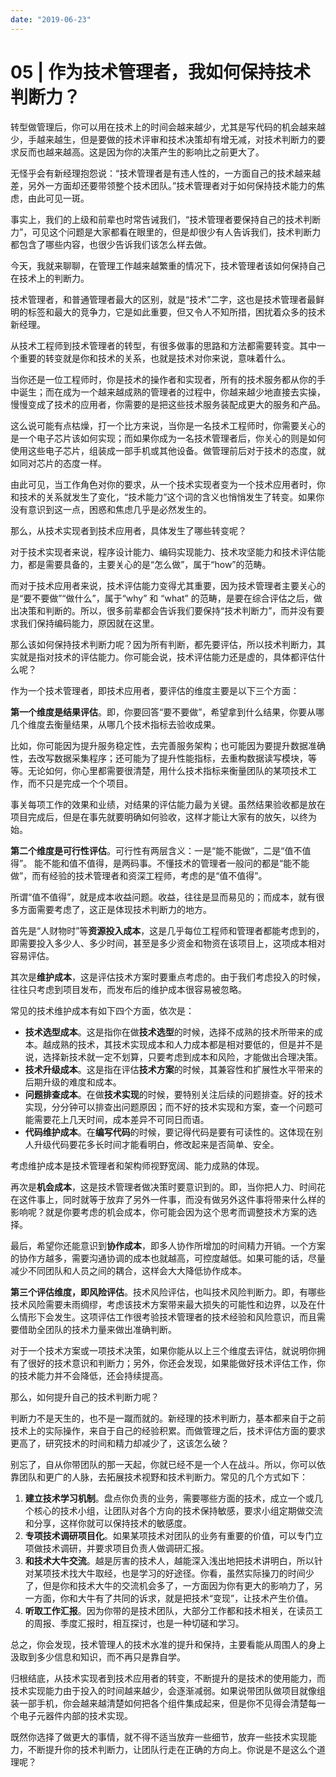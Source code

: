 ```yaml
---
date: "2019-06-23"
---  
```

      
# 05 | 作为技术管理者，我如何保持技术判断力？
转型做管理后，你可以用在技术上的时间会越来越少，尤其是写代码的机会越来越少，手越来越生，但是要做的技术评审和技术决策却有增无减，对技术判断力的要求反而也越来越高。这是因为你的决策产生的影响比之前更大了。

无怪乎会有新经理抱怨说：“技术管理者是有违人性的，一方面自己的技术越来越差，另外一方面却还要带领整个技术团队。”技术管理者对于如何保持技术能力的焦虑，由此可见一斑。

事实上，我们的上级和前辈也时常告诫我们，“技术管理者要保持自己的技术判断力”，可见这个问题是大家都看在眼里的，但是却很少有人告诉我们，技术判断力都包含了哪些内容，也很少告诉我们该怎么样去做。

今天，我就来聊聊，在管理工作越来越繁重的情况下，技术管理者该如何保持自己在技术上的判断力。

技术管理者，和普通管理者最大的区别，就是“技术”二字，这也是技术管理者最鲜明的标签和最大的竞争力，它是如此重要，但又令人不知所措，困扰着众多的技术新经理。

从技术工程师到技术管理者的转型，有很多做事的思路和方法都需要转变。其中一个重要的转变就是你和技术的关系，也就是技术对你来说，意味着什么。

当你还是一位工程师时，你是技术的操作者和实现者，所有的技术服务都从你的手中诞生；而在成为一个越来越成熟的管理者的过程中，你越来越少地直接去实操，慢慢变成了技术的应用者，你需要的是把这些技术服务装配成更大的服务和产品。

<!-- [[[read_end]]] -->

这么说可能有点枯燥，打一个比方来说，当你是一名技术工程师时，你需要关心的是一个电子芯片该如何实现；而如果你成为一名技术管理者后，你关心的则是如何使用这些电子芯片，组装成一部手机或其他设备。做管理前后对于技术的态度，就如同对芯片的态度一样。

由此可见，当工作角色对你的要求，从一个技术实现者变为一个技术应用者时，你和技术的关系就发生了变化，“技术能力”这个词的含义也悄悄发生了转变。如果你没有意识到这一点，困惑和焦虑几乎是必然发生的。

那么，从技术实现者到技术应用者，具体发生了哪些转变呢？

对于技术实现者来说，程序设计能力、编码实现能力、技术攻坚能力和技术评估能力，都是需要具备的，主要关心的是“怎么做”，属于“how”的范畴。

而对于技术应用者来说，技术评估能力变得尤其重要，因为技术管理者主要关心的是“要不要做”“做什么”，属于“why” 和 “what” 的范畴，是要在综合评估之后，做出决策和判断的。所以，很多前辈都会告诉我们要保持“技术判断力”，而并没有要求我们保持编码能力，原因就在这里。

那么该如何保持技术判断力呢？因为所有判断，都先要评估，所以技术判断力，其实就是指对技术的评估能力。你可能会说，技术评估能力还是虚的，具体都评估什么呢？

作为一个技术管理者，即技术应用者，要评估的维度主要是以下三个方面：

**第一个维度是结果评估**。即，你要回答“要不要做”，希望拿到什么结果，你要从哪几个维度去衡量结果，从哪几个技术指标去验收成果。

比如，你可能因为提升服务稳定性，去完善服务架构；也可能因为要提升数据准确性，去改写数据采集程序；还可能为了提升性能指标，去重构数据读写模块，等等。无论如何，你心里都需要很清楚，用什么技术指标来衡量团队的某项技术工作，而不只是完成一个个项目。

事关每项工作的效果和业绩，对结果的评估能力最为关键。虽然结果验收都是放在项目完成后，但是在事先就要明确如何验收，这样才能让大家有的放矢，以终为始。

**第二个维度是可行性评估**。可行性有两层含义：一是“能不能做”，二是“值不值得”。 能不能和值不值得，是两码事。不懂技术的管理者一般问的都是“能不能做”，而有经验的技术管理者和资深工程师，考虑的是“值不值得”。

所谓“值不值得”，就是成本收益问题。收益，往往是显而易见的；而成本，就有很多方面需要考虑了，这正是体现技术判断力的地方。

首先是“人财物时”等**资源投入成本**，这是几乎每位工程师和管理者都能考虑到的，即需要投入多少人、多少时间，甚至是多少资金和物资在该项目上，这项成本相对容易评估。

其次是**维护成本**，这是评估技术方案时要重点考虑的。由于我们考虑投入的时候，往往只考虑到项目发布，而发布后的维护成本很容易被忽略。

常见的技术维护成本有如下四个方面，依次是：

* **技术选型成本**。这是指你在做**技术选型**的时候，选择不成熟的技术所带来的成本。越成熟的技术，其技术实现成本和人力成本都是相对要低的，但是并不是说，选择新技术就一定不划算，只要考虑到成本和风险，才能做出合理决策。
* **技术升级成本**。这是指在评估**技术方案**的时候，其兼容性和扩展性水平带来的后期升级的难度和成本。
* **问题排查成本**。在做**技术实现**的时候，要特别关注后续的问题排查。好的技术实现，分分钟可以排查出问题原因；而不好的技术实现和方案，查一个问题可能需要花上几天时间，成本差异不可同日而语。
* **代码维护成本**。在**编写代码**的时候，要记得代码是要有可读性的。这体现在别人升级代码要花多长时间才能看明白，修改起来是否简单、安全。

考虑维护成本是技术管理者和架构师视野宽阔、能力成熟的体现。

再次是**机会成本**，这是技术管理者做决策时要意识到的。即，当你把人力、时间花在这件事上，同时就等于放弃了另外一件事，而没有做另外这件事将带来什么样的影响呢？就是你要考虑的机会成本，你可能会因为这个思考而调整技术方案的选择。

最后，希望你还能意识到**协作成本**，即多人协作所增加的时间精力开销。一个方案的协作方越多，需要沟通协调的成本也就越高，可控度越低。如果可能的话，尽量减少不同团队和人员之间的耦合，这样会大大降低协作成本。

**第三个评估维度，即风险评估**。技术风险评估，也叫技术风险判断力。即，有哪些技术风险需要未雨绸缪，考虑该技术方案带来最大损失的可能性和边界，以及在什么情形下会发生。这项评估工作很考验技术管理者的技术经验和风险意识，而且需要借助全团队的技术力量来做出准确判断。

对于一个技术方案或一项技术决策，如果你能从以上三个维度去评估，就说明你拥有了很好的技术意识和判断力；另外，你还会发现，如果能做好技术评估工作，你的技术能力并不会降低，还会持续提高。

那么，如何提升自己的技术判断力呢？

判断力不是天生的，也不是一蹴而就的。新经理的技术判断力，基本都来自于之前技术上的实际操作，来自于自己的经验积累。而做管理之后，技术评估方面的要求更高了，研究技术的时间和精力却减少了，这该怎么破？

别忘了，自从你带团队的那一天起，你就已经不是一个人在战斗。所以，你可以依靠团队和更广的人脉，去拓展技术视野和技术判断力。常见的几个方式如下：

1.  **建立技术学习机制**。盘点你负责的业务，需要哪些方面的技术，成立一个或几个核心的技术小组，让团队对各个方向的技术保持敏感，要求小组定期做交流和分享，这样你就可以保持技术的敏感度。
2.  **专项技术调研项目化**。如果某项技术对团队的业务有重要的价值，可以专门立项做技术调研，并要求项目负责人做调研汇报。
3.  **和技术大牛交流**。越是厉害的技术人，越能深入浅出地把技术讲明白，所以针对某项技术找大牛取经，也是学习的好途径。你看，虽然实际操刀的时间少了，但是你和技术大牛的交流机会多了，一方面因为你有更大的影响力了，另一方面，你和大牛有了共同的诉求，就是把技术“变现”，让技术产生价值。
4.  **听取工作汇报**。因为你带的是技术团队，大部分工作都和技术相关，在读员工的周报、季度汇报时，相互探讨，也是一种切磋和学习。

总之，你会发现，技术管理人的技术水准的提升和保持，主要看能从周围人的身上汲取到多少信息和知识，而不再只是靠自学。

归根结底，从技术实现者到技术应用者的转变，不断提升的是技术的使用能力，而技术实现能力由于投入的时间越来越少，会逐渐减弱。如果说带团队做项目就像组装一部手机，你会越来越清楚如何把各个组件集成起来，但是你不见得会清楚每一个电子元器件内部的技术实现。

既然你选择了做更大的事情，就不得不适当放弃一些细节，放弃一些技术实现能力，不断提升你的技术判断力，让团队行走在正确的方向上。你说是不是这么个道理呢？
